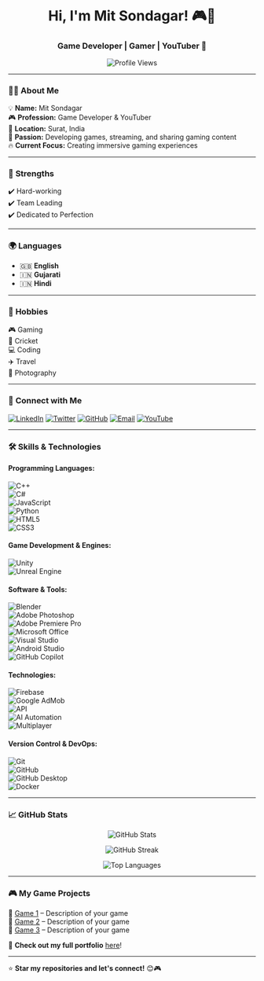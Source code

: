 <h1 align="center">Hi, I'm Mit Sondagar! 🎮🚀</h1>  
<h3 align="center">Game Developer | Gamer | YouTuber 🎥</h3>  

<p align="center">
  <img src="https://komarev.com/ghpvc/?username=SondagarMit&label=Profile%20Views&color=0e75b6&style=flat" alt="Profile Views" />
</p>

---

### 👨‍💻 **About Me**  
💡 **Name:** Mit Sondagar  
🎮 **Profession:** Game Developer & YouTuber  
📍 **Location:** Surat, India  
🎯 **Passion:** Developing games, streaming, and sharing gaming content  
🔥 **Current Focus:** Creating immersive gaming experiences  

---

### 💪 **Strengths**  
✔️ Hard-working  
✔️ Team Leading  
✔️ Dedicated to Perfection  

---

### 🌍 **Languages**  
- 🇬🇧 **English**  
- 🇮🇳 **Gujarati**  
- 🇮🇳 **Hindi**  

---

### 🎯 **Hobbies**  
🎮 Gaming  
🏏 Cricket  
💻 Coding  
✈️ Travel  
📸 Photography  

---

### 🔗 **Connect with Me**  
<p align="left">
<a href="https://www.linkedin.com/in/mit-sondagar/" target="blank"><img align="center" src="https://img.shields.io/badge/LinkedIn-0077B5?style=for-the-badge&logo=linkedin&logoColor=white" alt="LinkedIn" /></a>
<a href="https://x.com/MitSondagar" target="blank"><img align="center" src="https://img.shields.io/badge/Twitter-1DA1F2?style=for-the-badge&logo=twitter&logoColor=white" alt="Twitter" /></a>
<a href="https://github.com/SondagarMit" target="blank"><img align="center" src="https://img.shields.io/badge/GitHub-181717?style=for-the-badge&logo=github&logoColor=white" alt="GitHub" /></a>
<a href="mailto:sondagarmit@example.com" target="blank"><img align="center" src="https://img.shields.io/badge/Email-D14836?style=for-the-badge&logo=gmail&logoColor=white" alt="Email" /></a>
<a href="https://www.youtube.com/@GamingWithMitOfficial" target="blank"><img align="center" src="https://img.shields.io/badge/YouTube-FF0000?style=for-the-badge&logo=youtube&logoColor=white" alt="YouTube" /></a>
</p>

---

### 🛠 **Skills & Technologies**  

#### **Programming Languages:**  
![C++](https://img.shields.io/badge/C++-00599C?style=for-the-badge&logo=cplusplus&logoColor=white)  
![C#](https://img.shields.io/badge/C%23-239120?style=for-the-badge&logo=c-sharp&logoColor=white)  
![JavaScript](https://img.shields.io/badge/JavaScript-F7DF1E?style=for-the-badge&logo=javascript&logoColor=black)  
![Python](https://img.shields.io/badge/Python-3776AB?style=for-the-badge&logo=python&logoColor=white)  
![HTML5](https://img.shields.io/badge/HTML5-E34F26?style=for-the-badge&logo=html5&logoColor=white)  
![CSS3](https://img.shields.io/badge/CSS3-1572B6?style=for-the-badge&logo=css3&logoColor=white)  

#### **Game Development & Engines:**  
![Unity](https://img.shields.io/badge/Unity-100000?style=for-the-badge&logo=unity&logoColor=white)  
![Unreal Engine](https://img.shields.io/badge/Unreal%20Engine-313131?style=for-the-badge&logo=unrealengine&logoColor=white)  

#### **Software & Tools:**  
![Blender](https://img.shields.io/badge/Blender-F5792A?style=for-the-badge&logo=blender&logoColor=white)  
![Adobe Photoshop](https://img.shields.io/badge/Adobe%20Photoshop-31A8FF?style=for-the-badge&logo=adobephotoshop&logoColor=white)  
![Adobe Premiere Pro](https://img.shields.io/badge/Adobe%20Premiere%20Pro-9999FF?style=for-the-badge&logo=adobepremierepro&logoColor=white)  
![Microsoft Office](https://img.shields.io/badge/Microsoft%20Office-D83B01?style=for-the-badge&logo=microsoftoffice&logoColor=white)  
![Visual Studio](https://img.shields.io/badge/Visual%20Studio-5C2D91?style=for-the-badge&logo=visualstudio&logoColor=white)  
![Android Studio](https://img.shields.io/badge/Android%20Studio-3DDC84?style=for-the-badge&logo=androidstudio&logoColor=white)  
![GitHub Copilot](https://img.shields.io/badge/GitHub%20Copilot-5C2D91?style=for-the-badge&logo=github&logoColor=white)  

#### **Technologies:**  
![Firebase](https://img.shields.io/badge/Firebase-FFCA28?style=for-the-badge&logo=firebase&logoColor=white)  
![Google AdMob](https://img.shields.io/badge/Google%20AdMob-EA4335?style=for-the-badge&logo=googleads&logoColor=white)  
![API](https://img.shields.io/badge/API-0089D6?style=for-the-badge)  
![AI Automation](https://img.shields.io/badge/AI%20Automation-FF69B4?style=for-the-badge)  
![Multiplayer](https://img.shields.io/badge/Multiplayer-FF69B4?style=for-the-badge)  

#### **Version Control & DevOps:**  
![Git](https://img.shields.io/badge/Git-F05032?style=for-the-badge&logo=git&logoColor=white)  
![GitHub](https://img.shields.io/badge/GitHub-181717?style=for-the-badge&logo=github&logoColor=white)  
![GitHub Desktop](https://img.shields.io/badge/GitHub%20Desktop-7B42BC?style=for-the-badge&logo=github&logoColor=white)  
![Docker](https://img.shields.io/badge/Docker-2496ED?style=for-the-badge&logo=docker&logoColor=white)  

---

### 📈 **GitHub Stats**  
<p align="center">
  <img src="https://github-readme-stats.vercel.app/api?username=SondagarMit&show_icons=true&theme=radical" alt="GitHub Stats" />
</p>

<p align="center">
  <img src="https://github-readme-streak-stats.herokuapp.com/?user=SondagarMit&theme=radical" alt="GitHub Streak" />
</p>

<p align="center">
  <img src="https://github-readme-stats.vercel.app/api/top-langs/?username=SondagarMit&layout=compact&theme=radical" alt="Top Languages" />
</p>

---

### 🎮 **My Game Projects**  
🔹 [Game 1](https://github.com/SondagarMit/YourGame1) – Description of your game  
🔹 [Game 2](https://github.com/SondagarMit/YourGame2) – Description of your game  
🔹 [Game 3](https://github.com/SondagarMit/YourGame3) – Description of your game  

📌 **Check out my full portfolio** [here](https://github.com/SondagarMit?tab=repositories)!  

---

⭐ **Star my repositories and let's connect!** 😊🎮  
